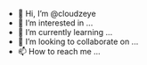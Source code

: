 - 👋 Hi, I’m @cloudzeye
- 👀 I’m interested in ...
- 🌱 I’m currently learning ...
- 💞️ I’m looking to collaborate on ...
- 📫 How to reach me ...

<!---
cloudzeye/cloudzeye is a ✨ special ✨ repository because its `README.md` (this file) appears on your GitHub profile.
You can click the Preview link to take a look at your changes.
--->
